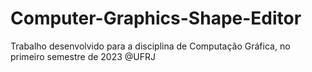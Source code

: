 # Computer-Graphics-Shape-Editor
Trabalho desenvolvido para a disciplina de Computação Gráfica, no primeiro semestre de 2023 @UFRJ 
